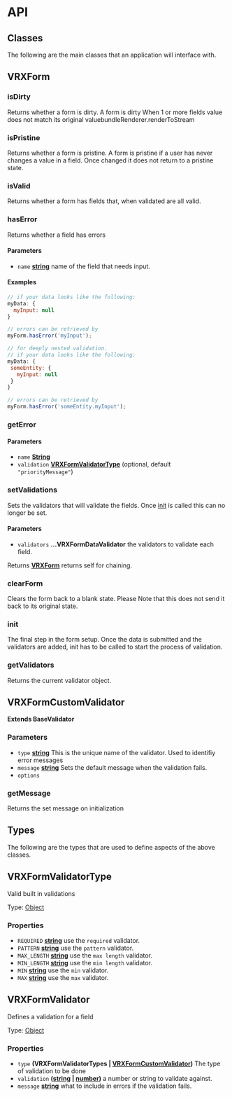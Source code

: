 # API

<!-- Generated by documentation.js. Update this documentation by updating the source code. -->

## Classes

The following are the main classes that an application will interface with.


## VRXForm

### isDirty

Returns whether a form is dirty. A form is dirty
When 1 or more fields value does not match its original
valuebundleRenderer.renderToStream

### isPristine

Returns whether a form is pristine. A form is pristine
if a user has never changes a value in a field. Once changed
it does not return to a pristine state.

### isValid

Returns whether a form has fields that, when validated are
all valid.

### hasError

Returns whether a field has errors

#### Parameters

-   `name` **[string](https://developer.mozilla.org/docs/Web/JavaScript/Reference/Global_Objects/String)** name of the field that needs input.

#### Examples

```javascript
// if your data looks like the following:
myData: {
  myInput: null
}

// errors can be retrieved by
myForm.hasError('myInput');
```

```javascript
// for deeply nested validation.
// if your data looks like the following:
myData: {
 someEntity: {
   myInput: null
 }
}

// errors can be retrieved by
myForm.hasError('someEntity.myInput');
```

### getError

#### Parameters

-   `name` **[String](https://developer.mozilla.org/docs/Web/JavaScript/Reference/Global_Objects/String)** 
-   `validation` **[VRXFormValidatorType](#vrxformvalidatortype)**  (optional, default `"priorityMessage"`)

### setValidations

Sets the validators that will validate the fields. Once [init](init)
is called this can no longer be set.

#### Parameters

-   `validators` **...VRXFormDataValidator** the validators to validate each field.

Returns **[VRXForm](#vrxform)** returns self for chaining.

### clearForm

Clears the form back to a blank state. Please
Note that this does not send it back to its original
state.

### init

The final step in the form setup. Once the data
is submitted and the validators are added, init
has to be called to start the process of validation.

### getValidators

Returns the current validator object.

## VRXFormCustomValidator

**Extends BaseValidator**

### Parameters

-   `type` **[string](https://developer.mozilla.org/docs/Web/JavaScript/Reference/Global_Objects/String)** This is the unique name of the validator.
                           Used to identifiy error messages
-   `message` **[string](https://developer.mozilla.org/docs/Web/JavaScript/Reference/Global_Objects/String)** Sets the default message when the validation fails.
-   `options`  

### getMessage

Returns the set message on initialization

## Types

The following are the types that are used to define aspects of the above classes.


## VRXFormValidatorType

Valid built in validations

Type: [Object](https://developer.mozilla.org/docs/Web/JavaScript/Reference/Global_Objects/Object)

### Properties

-   `REQUIRED` **[string](https://developer.mozilla.org/docs/Web/JavaScript/Reference/Global_Objects/String)** use the `required` validator.
-   `PATTERN` **[string](https://developer.mozilla.org/docs/Web/JavaScript/Reference/Global_Objects/String)** use the `pattern` validator.
-   `MAX_LENGTH` **[string](https://developer.mozilla.org/docs/Web/JavaScript/Reference/Global_Objects/String)** use the `max length` validator.
-   `MIN_LENGTH` **[string](https://developer.mozilla.org/docs/Web/JavaScript/Reference/Global_Objects/String)** use the `min length` validator.
-   `MIN` **[string](https://developer.mozilla.org/docs/Web/JavaScript/Reference/Global_Objects/String)** use the `min` validator.
-   `MAX` **[string](https://developer.mozilla.org/docs/Web/JavaScript/Reference/Global_Objects/String)** use the `max` validator.

## VRXFormValidator

Defines a validation for a field

Type: [Object](https://developer.mozilla.org/docs/Web/JavaScript/Reference/Global_Objects/Object)

### Properties

-   `type` **(VRXFormValidatorTypes | [VRXFormCustomValidator](#vrxformcustomvalidator))** The type of validation to be done
-   `validation` **([string](https://developer.mozilla.org/docs/Web/JavaScript/Reference/Global_Objects/String) \| [number](https://developer.mozilla.org/docs/Web/JavaScript/Reference/Global_Objects/Number))** a number or string to validate against.
-   `message` **[string](https://developer.mozilla.org/docs/Web/JavaScript/Reference/Global_Objects/String)** what to include in errors if the validation fails.
